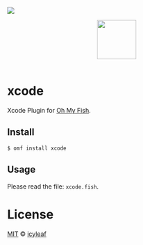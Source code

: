 ![][license-badge]

<div align="center">
  <a href="http://github.com/oh-my-fish/oh-my-fish">
  <img width=90px  src="https://cloud.githubusercontent.com/assets/8317250/8510172/f006f0a4-230f-11e5-98b6-5c2e3c87088f.png">
  </a>
</div>
<br>

# xcode

Xcode Plugin for [Oh My Fish][omf-link].

## Install

```fish
$ omf install xcode
```


## Usage

Please read the file: `xcode.fish`.

# License

[MIT][mit] © [icyleaf][author]


[mit]:            http://opensource.org/licenses/MIT
[author]:         http://github.com/icyleaf
[omf-link]:       https://www.github.com/oh-my-fish/oh-my-fish

[license-badge]:  https://img.shields.io/badge/license-MIT-007EC7.svg?style=flat-square
